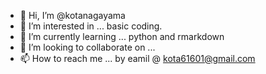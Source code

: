 - 👋 Hi, I’m @kotanagayama
- 👀 I’m interested in ... basic coding.
- 🌱 I’m currently learning ... python and rmarkdown
- 💞️ I’m looking to collaborate on ...
- 📫 How to reach me ... by eamil @ kota61601@gmail.com

<!---
kotanagayama/kotanagayama is a ✨ special ✨ repository because its `README.md` (this file) appears on your GitHub profile.
You can click the Preview link to take a look at your changes.
--->

